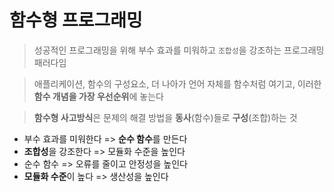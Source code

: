 # 함수형 프로그래밍

> 성공적인 프로그래밍을 위해 부수 효과를 미워하고 `조합성`을 강조하는 프로그래밍 패러다임

> 애플리케이션, 함수의 구성요소, 더 나아가 언어 자체를 함수처럼 여기고, 이러한 **함수 개념을 가장 우선순위**에 놓는다

> **함수형 사고방식**은 문제의 해결 방법을 **동사**(함수)들로 **구성**(조합)하는 것

- 부수 효과를 미워한다 => **순수 함수**를 만든다
- **조합성**을 강조한다 => 모듈화 수준을 높인다
- 순수 함수 => 오류를 줄이고 안정성을 높인다
- **모듈화 수준**이 높다 => 생산성을 높인다